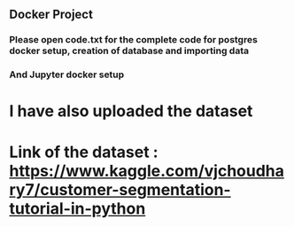 ## Docker Project
### Please open code.txt for the complete code for postgres docker setup, creation of database and importing data
### And Jupyter docker setup

# I have also uploaded the dataset

# Link of the dataset : https://www.kaggle.com/vjchoudhary7/customer-segmentation-tutorial-in-python
